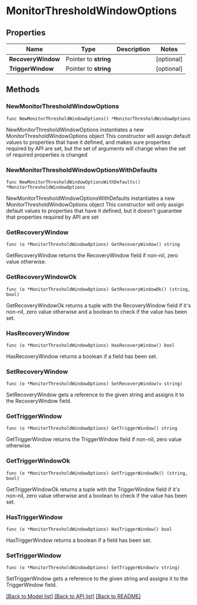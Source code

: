 # MonitorThresholdWindowOptions

## Properties

Name | Type | Description | Notes
------------ | ------------- | ------------- | -------------
**RecoveryWindow** | Pointer to **string** |  | [optional] 
**TriggerWindow** | Pointer to **string** |  | [optional] 

## Methods

### NewMonitorThresholdWindowOptions

`func NewMonitorThresholdWindowOptions() *MonitorThresholdWindowOptions`

NewMonitorThresholdWindowOptions instantiates a new MonitorThresholdWindowOptions object
This constructor will assign default values to properties that have it defined,
and makes sure properties required by API are set, but the set of arguments
will change when the set of required properties is changed

### NewMonitorThresholdWindowOptionsWithDefaults

`func NewMonitorThresholdWindowOptionsWithDefaults() *MonitorThresholdWindowOptions`

NewMonitorThresholdWindowOptionsWithDefaults instantiates a new MonitorThresholdWindowOptions object
This constructor will only assign default values to properties that have it defined,
but it doesn't guarantee that properties required by API are set

### GetRecoveryWindow

`func (o *MonitorThresholdWindowOptions) GetRecoveryWindow() string`

GetRecoveryWindow returns the RecoveryWindow field if non-nil, zero value otherwise.

### GetRecoveryWindowOk

`func (o *MonitorThresholdWindowOptions) GetRecoveryWindowOk() (string, bool)`

GetRecoveryWindowOk returns a tuple with the RecoveryWindow field if it's non-nil, zero value otherwise
and a boolean to check if the value has been set.

### HasRecoveryWindow

`func (o *MonitorThresholdWindowOptions) HasRecoveryWindow() bool`

HasRecoveryWindow returns a boolean if a field has been set.

### SetRecoveryWindow

`func (o *MonitorThresholdWindowOptions) SetRecoveryWindow(v string)`

SetRecoveryWindow gets a reference to the given string and assigns it to the RecoveryWindow field.

### GetTriggerWindow

`func (o *MonitorThresholdWindowOptions) GetTriggerWindow() string`

GetTriggerWindow returns the TriggerWindow field if non-nil, zero value otherwise.

### GetTriggerWindowOk

`func (o *MonitorThresholdWindowOptions) GetTriggerWindowOk() (string, bool)`

GetTriggerWindowOk returns a tuple with the TriggerWindow field if it's non-nil, zero value otherwise
and a boolean to check if the value has been set.

### HasTriggerWindow

`func (o *MonitorThresholdWindowOptions) HasTriggerWindow() bool`

HasTriggerWindow returns a boolean if a field has been set.

### SetTriggerWindow

`func (o *MonitorThresholdWindowOptions) SetTriggerWindow(v string)`

SetTriggerWindow gets a reference to the given string and assigns it to the TriggerWindow field.


[[Back to Model list]](../README.md#documentation-for-models) [[Back to API list]](../README.md#documentation-for-api-endpoints) [[Back to README]](../README.md)



